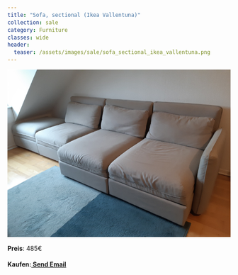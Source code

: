 ```yaml
---
title: "Sofa, sectional (Ikea Vallentuna)"
collection: sale
category: Furniture
classes: wide
header: 
  teaser: /assets/images/sale/sofa_sectional_ikea_vallentuna.png
---
```




<a href="">
  <img src="/assets/images/sale/sofa_sectional_ikea_vallentuna.png" alt="Sofa, sectional (Ikea Vallentuna)">
</a>

**Preis**: 485€


#### Kaufen:<a href = "mailto: digitaldasler@gmail.com?subject = Sofa, sectional (Ikea Vallentuna)"> Send Email </a>

